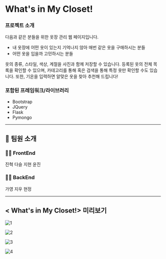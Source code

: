 # What's in My Closet!

### 프로젝트 소개

다음과 같은 분들을 위한 옷장 관리 웹 페이지입니다.
* 내 옷장에 어떤 옷이 있는지 기억나지 않아 매번 같은 옷을 구매하시는 분들
* 어떤 옷을 입을까 고민하시는 분들

옷의 종류, 스타일, 색상, 계절을 사진과 함께 저장할 수 있습니다. 등록된 옷의 전체 목록을 확인할 수 있으며, 카테고리를 통해 혹은 검색을 통해 특정 옷만 확인할 수도 있습니다. 또한, 기온을 입력하면 알맞은 옷을 찾아 추천해 드립니다!


### 포함된 프레임워크/라이브러리

* Bootstrap
* JQuery
* Flask
* Pymongo
<hr>

## 🕺 팀원 소개
### 🙋‍♀️ FrontEnd
진혁 
다슬 
지현 
윤진 


### 🙋‍♂️ BackEnd
가영
지우
현정

<hr>

<h2> < What's in My Closet!> 미리보기 </h2>
  
  
![1](https://user-images.githubusercontent.com/88777740/153542367-59b1a6b9-87ae-40c8-b953-6d1a991c04e9.png)
  
![2](https://user-images.githubusercontent.com/88777740/153542370-127b17d1-5511-4934-a25f-b9801f144513.png)
  
![3](https://user-images.githubusercontent.com/88777740/153542373-0884751d-8532-4dc8-be62-032ecc790f14.png)
  
![4](https://user-images.githubusercontent.com/88777740/153542376-88c6ec36-77a8-408a-a7c3-b355b698f521.png)



